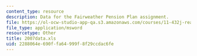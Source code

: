 ```yaml
---
content_type: resource
description: Data for the Fairweather Pension Plan assignment.
file: https://ol-ocw-studio-app-qa.s3.amazonaws.com/courses/11-432j-real-estate-capital-markets-spring-2007/2288064e690ffa64999f8f29ccdac6fe_2007data.xls
file_type: application/msword
resourcetype: Other
title: 2007data.xls
uid: 2288064e-690f-fa64-999f-8f29ccdac6fe
---
```

